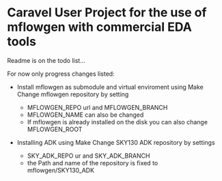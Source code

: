 # Caravel User Project for the use of mflowgen with commercial EDA tools


Readme is on the todo list...

For now only progress changes listed:
- Install mflowgen as submodule and virtual enviroment using Make
	Change mflowgen repository by setting
	- MFLOWGEN_REPO url and MFLOWGEN_BRANCH
	- MFLOWGEN_NAME can also be changed
	- If mflowgen is already installed on the disk you can also change MFLOWGEN_ROOT

- Installing ADK using Make
	Change SKY130 ADK repository by settings
	- SKY_ADK_REPO ur and SKY_ADK_BRANCH
	- the Path and name of the repository is fixed to mflowgen/SKY130_ADK

